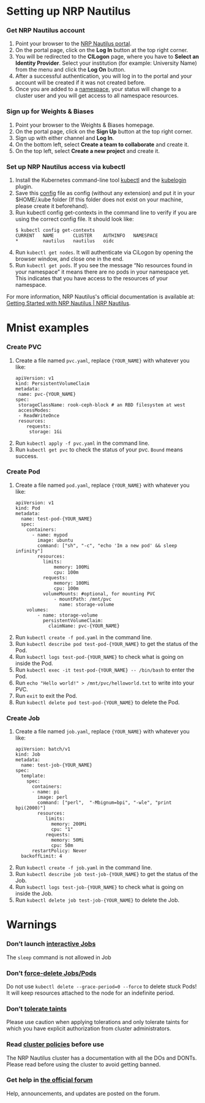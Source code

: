 # Setting up NRP Nautilus

### Get NRP Nautilus account
1. Point your browser to the [NRP Nautilus portal](http://nrp.ai/).
2. On the portal page, click on the **Log In** button at the top right corner.
3. You will be redirected to the **CILogon** page, where you have to **Select an Identity Provider**. Select your institution (for example: University Name) from the menu and click the **Log On** button.
4. After a successful authentication, you will log in to the portal and your account will be created if it was not created before.
5. Once you are added to a [namespace](https://nrp.ai/documentation/userdocs/start/using-nautilus/#namespace), your status will change to a cluster user and you will get access to all namespace resources.

### Sign up for Weights & Biases
1. Point your browser to the Weights & Biases homepage.
2. On the portal page, click on the **Sign Up** button at the top right corner.
3. Sign up with either channel and **Log In**.
4. On the bottom left, select **Create a team to collaborate** and create it.
5. On the top left, select **Create a new project** and create it.

### Set up NRP Nautilus access via kubectl
1. Install the Kubernetes command-line tool [kubectl](https://kubernetes.io/docs/tasks/tools/install-kubectl/) and the [kubelogin](https://github.com/int128/kubelogin?tab=readme-ov-file#setup) plugin.
2. Save this [config](https://nrp.ai/config) file as config (without any extension) and put it in your $HOME/.kube​ folder (If this folder does not exist on your machine, please create it beforehand).
3. Run kubectl config get-contexts in the command line to verify if you are using the correct config file. It should look like:
    ```
    $ kubectl config get-contexts
    CURRENT   NAME       CLUSTER    AUTHINFO   NAMESPACE
    *         nautilus   nautilus   oidc
    ```
4. Run `kubectl get nodes`​. It will authenticate via CiLogon by opening the browser window, and close one in the end.
5. Run `​kubectl get pods`. If you see the message “No resources found in your namespace” it means there are no pods in your namespace yet. This indicates that you have access to the resources of your namespace.

For more information, NRP Nautilus's official documentation is available at: [Getting Started with NRP Nautilus | NRP Nautilus](https://nrp.ai/documentation/userdocs/start/getting-started/).

# Mnist examples

### Create PVC
1. Create a file named `pvc.yaml`, replace `{YOUR_NAME}` with whatever you like:
    ```
    apiVersion: v1
    kind: PersistentVolumeClaim
    metadata:
     name: pvc-{YOUR_NAME}
    spec:
     storageClassName: rook-ceph-block # an RBD filesystem at west
     accessModes:
     - ReadWriteOnce
     resources:
        requests:
         storage: 1Gi
    ```
2. Run `kubectl apply -f pvc.yaml` in the command line.
3. Run `kubectl get pvc` to check the status of your pvc. `Bound` means success.

### Create Pod
1. Create a file named `pod.yaml`, replace `{YOUR_NAME}` with whatever you like:
    ```
    apiVersion: v1
    kind: Pod
    metadata:
      name: test-pod-{YOUR_NAME}
      spec:
        containers:
          - name: mypod
            image: ubuntu
            command: ["sh", "-c", "echo 'Im a new pod' && sleep infinity"]
            resources:
              limits:
                  memory: 100Mi
                  cpu: 100m
              requests:
                  memory: 100Mi
                  cpu: 100m
              volumeMounts: #optional, for mounting PVC
                  - mountPath: /mnt/pvc
                    name: storage-volume
        volumes:
            - name: storage-volume
              persistentVolumeClaim:
                claimName: pvc-{YOUR_NAME}
    ```
2. Run `kubectl create -f pod.yaml` in the command line.
3. Run `kubectl describe pod test-pod-{YOUR_NAME}` to get the status of the Pod.
4. Run `kubectl logs test-pod-{YOUR_NAME}` to check what is going on inside the Pod.
5. Run `kubectl exec -it test-pod-{YOUR_NAME} -- /bin/bash` to enter the Pod.
6. Run `echo "Hello world!" > /mnt/pvc/helloworld.txt` to write into your PVC.
7. Run `exit` to exit the Pod.
8. Run `kubectl delete pod test-pod-{YOUR_NAME}` to delete the Pod.

### Create Job
1. Create a file named `job.yaml`, replace `{YOUR_NAME}` with whatever you like:
    ```
    apiVersion: batch/v1
    kind: Job
    metadata:
      name: test-job-{YOUR_NAME}
    spec:
      template:
        spec:
          containers:
          - name: pi
            image: perl
            command: ["perl",  "-Mbignum=bpi", "-wle", "print bpi(2000)"]
            resources:
               limits:
                 memory: 200Mi
                 cpu: "1"
               requests:
                 memory: 50Mi
                 cpu: 50m
          restartPolicy: Never
      backoffLimit: 4
    ```
2. Run `kubectl create -f job.yaml` in the command line.
3. Run `kubectl describe job test-job-{YOUR_NAME}` to get the status of the Job.
4. Run `kubectl logs test-job-{YOUR_NAME}` to check what is going on inside the Job.
5. Run `kubectl delete job test-job-{YOUR_NAME}` to delete the Job.

# Warnings
### Don’t launch [interactive Jobs](https://nrp.ai/documentation/userdocs/start/policies/#_top)
The `sleep` command is not allowed in Job
### Don’t [force-delete Jobs/Pods](https://nrp.ai/documentation/userdocs/start/faq/#_top)
Do not use `kubectl delete --grace-period=0 --force` to delete stuck Pods! It will keep resources attached to the node for an indefinite period.
### Don’t [tolerate taints](https://nrp.ai/documentation/userdocs/running/special/#all-taints)
Please use caution when applying tolerations and only tolerate taints for which you have explicit authorization from cluster administrators.
### Read [cluster policies](https://nrp.ai/documentation/userdocs/start/policies) before use
The NRP Nautilus cluster has a documentation with all the DOs and DONTs. Please read before using the cluster to avoid getting banned.

### Get help in [the official forum](https://nrp.ai/contact)
Help, announcements, and updates are posted on the forum.